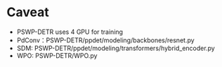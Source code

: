 # **Caveat**

- PSWP-DETR  uses 4 GPU for training
- PdConv：PSWP-DETR/ppdet/modeling/backbones/resnet.py
- SDM:  PSWP-DETR/ppdet/modeling/transformers/hybrid_encoder.py
- WPO:  PSWP-DETR/WPO.py
